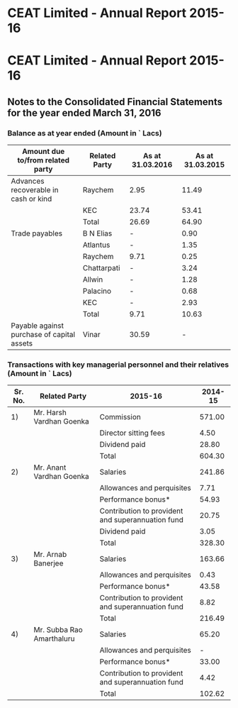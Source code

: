 # CEAT Limited - Annual Report 2015-16

# CEAT Limited - Annual Report 2015-16

## Notes to the Consolidated Financial Statements for the year ended March 31, 2016

### Balance as at year ended (Amount in ` Lacs)

|Amount due to/from related party|Related Party|As at 31.03.2016|As at 31.03.2015|
|---|---|---|---|
|Advances recoverable in cash or kind|Raychem|2.95|11.49|
| |KEC|23.74|53.41|
| |Total|26.69|64.90|
|Trade payables|B N Elias|-|0.90|
| |Atlantus|-|1.35|
| |Raychem|9.71|0.25|
| |Chattarpati|-|3.24|
| |Allwin|-|1.28|
| |Palacino|-|0.68|
| |KEC|-|2.93|
| |Total|9.71|10.63|
|Payable against purchase of capital assets|Vinar|30.59|-|

### Transactions with key managerial personnel and their relatives (Amount in ` Lacs)

|Sr. No.|Related Party|2015-16|2014-15|
|---|---|---|---|
|1)|Mr. Harsh Vardhan Goenka|Commission|571.00|415.40|
| | |Director sitting fees|4.50|3.95|
| | |Dividend paid|28.80|13.40|
| | |Total|604.30|432.75|
|2)|Mr. Anant Vardhan Goenka|Salaries|241.86|209.50|
| | |Allowances and perquisites|7.71|24.34|
| | |Performance bonus*|54.93|81.30|
| | |Contribution to provident and superannuation fund|20.75|19.42|
| | |Dividend paid|3.05|1.42|
| | |Total|328.30|335.98|
|3)|Mr. Arnab Banerjee|Salaries|163.66|152.67|
| | |Allowances and perquisites|0.43|0.44|
| | |Performance bonus*|43.58|49.05|
| | |Contribution to provident and superannuation fund|8.82|7.97|
| | |Total|216.49|210.13|
|4)|Mr. Subba Rao Amarthaluru|Salaries|65.20|205.24|
| | |Allowances and perquisites|-|0.15|
| | |Performance bonus*|33.00|127.95|
| | |Contribution to provident and superannuation fund|4.42|13.70|
| | |Total|102.62|347.04|